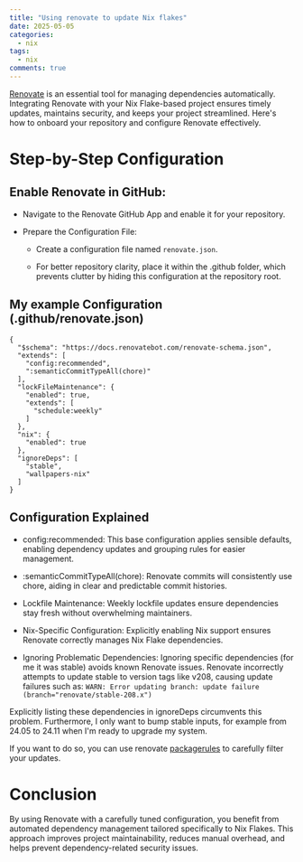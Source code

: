 ```yaml
---
title: "Using renovate to update Nix flakes"
date: 2025-05-05
categories:
  - nix
tags:
  - nix
comments: true
---
```


[Renovate](https://docs.renovatebot.com/) is an essential tool for managing
dependencies automatically.  Integrating Renovate with your Nix Flake-based
project ensures timely updates, maintains security, and keeps your project
streamlined. Here's how to onboard your repository and configure Renovate
effectively.

# Step-by-Step Configuration

## Enable Renovate in GitHub:

- Navigate to the Renovate GitHub App and enable it for your repository.

- Prepare the Configuration File:

  - Create a configuration file named `renovate.json`.

  - For better repository clarity, place it within the .github folder, which
    prevents clutter by hiding this configuration at the repository root.

## My example Configuration (.github/renovate.json)

```
{
  "$schema": "https://docs.renovatebot.com/renovate-schema.json",
  "extends": [
    "config:recommended",
    ":semanticCommitTypeAll(chore)"
  ],
  "lockFileMaintenance": {
    "enabled": true,
    "extends": [
      "schedule:weekly"
    ]
  },
  "nix": {
    "enabled": true
  },
  "ignoreDeps": [
    "stable",
    "wallpapers-nix"
  ]
}

```

## Configuration Explained

- config:recommended: This base configuration applies sensible defaults, enabling dependency updates
and grouping rules for easier management.

- :semanticCommitTypeAll(chore): Renovate commits will consistently use chore, aiding in clear and predictable
commit histories.

- Lockfile Maintenance: Weekly lockfile updates ensure dependencies stay fresh without overwhelming maintainers.

- Nix-Specific Configuration: Explicitly enabling Nix support ensures Renovate correctly manages Nix Flake dependencies.

- Ignoring Problematic Dependencies: Ignoring specific dependencies (for me it was stable) avoids known Renovate
issues. Renovate incorrectly attempts to update stable to version tags like
v208, causing update failures such as: `WARN: Error updating branch: update failure (branch="renovate/stable-208.x")`

Explicitly listing these dependencies in ignoreDeps circumvents this problem.
Furthermore, I only want to bump stable inputs, for example from 24.05 to 24.11
when I'm ready to upgrade my system.

If you want to do so, you can use renovate [packagerules](https://docs.renovatebot.com/configuration-options/#packagerules)
to carefully filter your updates.



# Conclusion

By using Renovate with a carefully tuned configuration, you benefit from
automated dependency management tailored specifically to Nix Flakes. This
approach improves project maintainability, reduces manual overhead, and helps
prevent dependency-related security issues.

